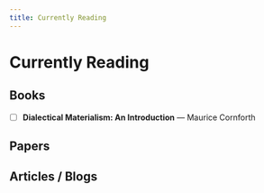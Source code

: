```yaml
---
title: Currently Reading
---
```


# Currently Reading

## Books
- [ ] **Dialectical Materialism: An Introduction** — Maurice Cornforth
## Papers

## Articles / Blogs
